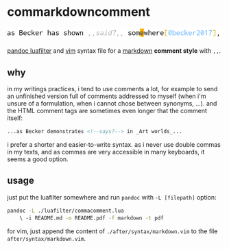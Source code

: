 commarkdowncomment
==================

![](./img/vim.png)

[pandoc luafilter](https://pandoc.org/lua-filters.html) and [vim](https://www.vim.org/) syntax file for a [markdown](https://pandoc.org/MANUAL.html#pandocs-markdown) __comment style__ with `,,`.

why
---

in my writings practices, i tend to use comments a lot, for example to send an unfinished version full of comments addressed to myself (when i'm unsure of a formulation, when i cannot chose between synonyms, ...). and the HTML comment tags are sometimes even longer that the comment itself:

```markdown
...as Becker demonstrates <!--says?--> in _Art worlds_...
```

i prefer a shorter and easier-to-write syntax. as i never use double commas in my texts, and as commas are very accessible in many keyboards, it seems a good option.

usage
-----

just put the luafilter somewhere and run `pandoc` with `-L [filepath]` option:

```bash
pandoc -L ./luafilter/commacomment.lua 
    \ -i README.md -o README.pdf -f markdown -t pdf
```

for vim, just append the content of `./after/syntax/markdown.vim` to the file `after/syntax/markdown.vim`.
